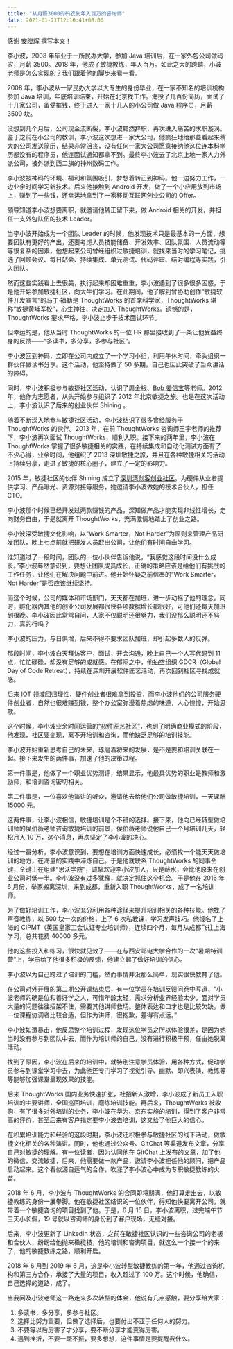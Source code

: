 ```yaml
---
title: "从月薪3000的码农到年入百万的咨询师"
date: 2021-01-21T12:16:41+08:00
---
```


感谢 [安晓辉](https://www.zaih.com/falcon/mentors/2bh62l2p752) 撰写本文！

李小波，2008 年毕业于一所民办大学，参加 Java 培训后，在一家外包公司做码农，月薪 3500。2018 年，他成了敏捷教练，年入百万。如此之大的跨越，小波老师是怎么实现的？我们跟着他的脚步来看一看。

2008 年，李小波从一家民办大学以大专生的身份毕业，在一家不知名的培训机构参加 Java 培训，年底培训结束，开始在北京找工作。海投了几百份简历，面试了十几家公司，备受摧残，终于进入一家十几人的小公司做 Java 程序员，月薪 3500 块。

没想到几个月后，公司现金流断裂，李小波黯然辞职，再次进入痛苦的求职漩涡。鉴于之前在小公司的教训，李小波这次想进一家大公司，他疯狂地给那些看起来稍大的公司发送简历，结果非常沮丧，没有任何一家大公司愿意接纳他这位连本科学历都没有的程序员，他连面试通知都拿不到。最终李小波去了北京上地一家人力外派公司，被外派到西二旗的神州数码工作。

李小波被神码的环境、福利和氛围吸引，梦想着转正到神码。他一边努力工作，一边业余时间学习新技术。后来他接触到 Android 开发，做了一个小应用放到市场上，赚到了一些钱，还幸运地拿到了一家移动互联网创业公司的 Offer。

领导知道李小波想要离职，就邀请他转正留下来，做 Android 相关的开发，并担任一支外包队伍的技术 Leader。

当李小波开始成为一个团队 Leader 的时候，他发现技术只是最基本的一方面，想要团队有更好的产出，还要考虑人员技能储备、开发效率、团队氛围、人员流动等等很复杂的因素，他想起来公司曾经组织过敏捷培训，就找来当时的学习笔记，挑选了回顾会议、每日站会、持续集成、单元测试、代码评审、结对编程等实践，引入团队。

然而这些实践看上去很美，执行起来却困难重重，李小波遇到了很多很多困惑，于是他开始参加敏捷社区，向大牛们学习。在此期间，他了解到曾协助创作“敏捷软件开发宣言”的马丁·福勒是 ThoughtWorks 的首席科学家，ThoughtWorks 堪称“敏捷黄埔军校”，心生神往，决定加入 ThoughtWorks。遗憾的是，ThoughtWorks 要求严格，李小波止步于技术面试环节。

但幸运的是，他从当时 ThoughtWorks 的一位 HR 那里接收到了一条让他受益终身的反馈——“多读书，多分享，多参与社区”。

李小波回到神码，立即在公司内成立了一个学习小组，利用午休时间，牵头组织一群伙伴做读书分享。这个活动，他坚持做了 50 多期，自己也因此突破了当众讲话的障碍。

同时，李小波积极参与敏捷社区活动，认识了周金根、[Bob 姜信宝](https://www.bobjiang.com/)等老师。2012 年，他作为志愿者，从头开始参与组织了 2012 年北京敏捷之旅。也是在这次活动上，李小波认识了后来的创业伙伴 Shining 。

随着不断深入地参与敏捷社区活动，李小波结识了很多曾经服务于 ThoughtWorks 的伙伴。2013 年，在前 ThoughtWorks 咨询师王宇老师的推荐下，李小波再次面试 ThoughtWorks，顺利入职。接下来的两年里，李小波在 ThoughtWorks 掌握了很多敏捷相关的实践，在持续集成和自动化测试方面有了不少心得，业余时间，他组织了 2013 深圳敏捷之旅，并且在各种敏捷相关的活动上持续分享，走进了敏捷的核心圈子，建立了一定的影响力。

2015 年，敏捷社区的伙伴 Shining 成立了[深圳湾创客创业社区](https://www.shenzhenware.com/)，为硬件从业者提供学习、产品曝光、资源对接等服务，她邀请李小波做她的技术合伙人，担任 CTO。

李小波那个时候已经开发过两款赚钱的产品，深知做产品才能实现非线性增长，走向财务自由，于是就离开 ThoughtWorks，充满激情地踏上了创业之路。

李小波深受敏捷文化影响，以“Work Smarter，Not Harder”为原则来管理产品研发团队，晚上七点前就把研发人员赶出公司，让他们有时间自由学习。

谁知道过了一段时间，团队的一位小伙伴告诉他说，“我感觉这段时间没什么成长。”李小波蓦然意识到，要想让团队成员成长，正确的策略应该是给他们有挑战的工作任务，让他们在解决问题中前进。他开始怀疑之前信奉的“Work Smarter，Not Harder”是否应该继续坚持。

而这个时候，公司的媒体和市场部门，天天都在加班，进一步动摇了他的理念。同时，孵化器内其他的创业公司发展都很快各项数据增长都很好，可他们还每天加班到很晚。李小波因此常常自问，人家不仅聪明还很努力，我们没那么聪明还不努力，真的行吗？

李小波的压力，与日俱增，后来不得不要求团队加班，却引起多数人的反弹。

那段时间，李小波白天拜访客户，面试，开会沟通，晚上自己一个人写代码到 11 点，忙忙碌碌，却没有足够的成就感。在郁闷之中，他抽空组织 GDCR（Global Day of Code Retreat），持续在深圳开展软件匠艺活动，再次回到社区寻找成就感。

后来 IOT 领域回归理性，硬件创业者很难拿到投资，而李小波他们的公司服务硬件创业者，自然也很难赚到钱，整个办公室弥漫着焦虑的味道，人心惶惶，开始思散。

这个时候，李小波业余时间运营的[“软件匠艺社区”](https://codingstyle.cn)，也到了明确商业模式的阶段，他发现，社区要变现，离不开培训和咨询，而他缺乏足够的培训技能。

李小波开始重新思考自己的未来，琢磨着将来的发展，是不是要和培训关联在一起。接下来发生的两件事，加速了他的决策过程。

第一件事是，他做了一个职业优势测评，结果显示，他最具优势的职业是教师和激励师，和培训咨询密切相关。

第二件事是，一位喜欢他演讲的听众，邀请他去给他们公司做敏捷培训，一天课酬 15000 元。

这两件事，让李小波相信，敏捷培训是个不错的选择。接下来，他向已经转型做培训师的侯伯薇老师咨询敏捷培训的前景，侯伯薇老师说他自己一个月培训几天，轻松月入 10 万，这个消息，再次坚定了李小波的决心。

经过一番分析，李小波意识到，要想在培训方面快速成长，必须找一个能天天做培训的地方，在海量的实践中淬炼自己。于是他就联系 ThoughtWorks 的同事仝键，仝键正在组建“思沃学院”，诚挚欢迎李小波加入，只是薪水，会比他原来在创业公司时低一半。李小波没有过多犹豫，就决定抓住这个机会。于是他在 2016 年 6 月份，举家搬离深圳，来到成都，重新入职 ThoughtWorks，成了一名培训师。

为了做好培训工作，李小波充分利用各种途径来提升培训相关的各种技能。他找了声音教练，以 500 块一次的价格，上了 6 次私教课，学习发声技巧。他报名了上海的 CIPMT（英国皇家工会认证专业培训师），连续四个月，每月从成都飞往上海学习，总共花费 40000 多元。

他的这些投入和练习，很快就见效了——在与西安邮电大学合作的一次“暑期特训营”上，学员给了他很多积极的反馈，他建立起了做好培训的信心。

李小波以为自己跨过了培训的门槛，然而事情并没那么简单，现实很快教育了他。

在公司对外开展的第二期公开课结束后，有一位学员在培训反馈问卷中写道，“小波老师的确是位和善好学之人，可惜年龄太轻，需求分析业界经验太少，面对学员大量的问题往往招架不住，需要其他讲师救场。整体表达和口才也是比较欠缺。做一位课程协调者比较合适，但作为讲师，很抱歉，差得有点远。”

李小波如遭暴击，他反思整个培训过程，发现这位学员之所以体验很差，是因为她当时没有参与到团队中去，而作为培训师的自己，没有进行积极干预，任由她脱离活动。

找到了原因，李小波在后来的培训中，就特别注意学员体验，用各种方式，促动学员参与到课堂学习中去，为此他还专门学习了视觉引导、幽默、即兴表演、教练等等能够加强课堂呈现效果的技能。

后来 ThoughtWorks 国内业务快速扩张，社招新人激增，李小波成了新员工入职培训的主要讲师，全国巡回培训，磨练培训技能。再后来，ThoughtWorks 被收购，有了很多对外培训的业务，李小波在华为、京东实施的培训，得到了客户非常高的评价，甚至后来有客户指定要李小波去培训，这又给了他巨大的信心。

在积累培训能力和经验的这段时期，李小波还积极参与敏捷社区的线下活动，做敏捷文化相关的各种演讲。同时，他也通过公众号、GitChat 等渠道发布文章，分享自己对敏捷的理解。有一位读者，因为认同他在 GitChat 上发布的文章，加了他的微信，交流敏捷，后来，他需要做一款产品，邀请李小波担任他的顾问，把产品启动起来。这个看似源自运气的合作，吹涨了李小波心中成为专职敏捷教练的火苗。

2018 年 6 月，李小波与 ThoughtWorks 的合同即将期满，他打算走出去，以敏捷教练的身份一展拳脚。他在敏捷社区结识的一位伙伴，得知他快要离开公司，就带着一个敏捷咨询的项目找到了他。于是，6 月 15 日，李小波离职，过完端午节三天小长假，19 号就以咨询师的身份到了客户现场，无缝对接。

后来，李小波更新了 LinkedIn 状态，之前在敏捷社区认识的一些咨询公司的老板和合伙人，纷纷给他抛来橄榄枝，他的培训和咨询项目，就这么一个接一个的来了，他的敏捷教练之路，顺利开启。

2018 年 6 月到 2019 年 6 月，这是李小波转型敏捷教练的第一年，他通过咨询机构和第三方合作，承接了大量的项目，收入超过了 100 万。这个时候，他确信，自己选择的道路，成了。

当我问及小波老师这一路走来多次转型的体会，他说有几点感触，要分享给大家：

1. 多读书，多分享，多参与社区。
2. 选择比努力重要，但做了选择后，也要付出不亚于任何人的努力。
3. 不要等以后厉害了才分享，要不断分享才能变得厉害。
4. 遇到挫折，不要一蹶不振，要多想想，这件事情是要提醒我什么。
